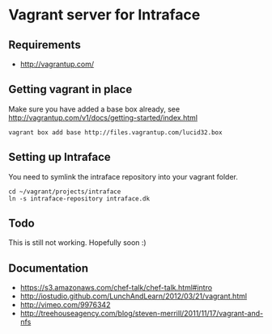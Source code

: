 Vagrant server for Intraface
== 

Requirements
-- 

- http://vagrantup.com/

Getting vagrant in place
--

Make sure you have added a base box already, see http://vagrantup.com/v1/docs/getting-started/index.html

    vagrant box add base http://files.vagrantup.com/lucid32.box

Setting up Intraface
-- 

You need to symlink the intraface repository into your vagrant folder.

    cd ~/vagrant/projects/intraface
    ln -s intraface-repository intraface.dk

Todo
--

This is still not working. Hopefully soon :)

Documentation
-- 

- https://s3.amazonaws.com/chef-talk/chef-talk.html#intro
- http://iostudio.github.com/LunchAndLearn/2012/03/21/vagrant.html
- http://vimeo.com/9976342
- http://treehouseagency.com/blog/steven-merrill/2011/11/17/vagrant-and-nfs